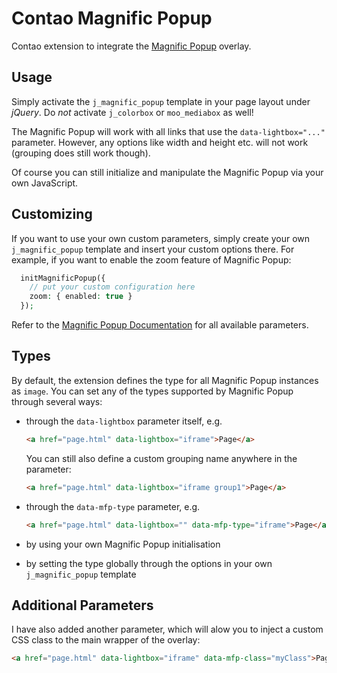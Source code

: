 Contao Magnific Popup
=====================

Contao extension to integrate the [Magnific Popup](https://github.com/dimsemenov/Magnific-Popup) overlay.

## Usage

Simply activate the `j_magnific_popup` template in your page layout under _jQuery_. Do _not_ activate `j_colorbox` or `moo_mediabox` as well!

The Magnific Popup will work with all links that use the `data-lightbox="..."` parameter. However, any options like width and height etc. will not work (grouping does still work though).

Of course you can still initialize and manipulate the Magnific Popup via your own JavaScript.

## Customizing

If you want to use your own custom parameters, simply create your own `j_magnific_popup` template and insert your custom options there. For example, if you want to enable the zoom feature of Magnific Popup:
```php
  initMagnificPopup({
    // put your custom configuration here
    zoom: { enabled: true }
  });
```
Refer to the [Magnific Popup Documentation](http://dimsemenov.com/plugins/magnific-popup/documentation.html) for all available parameters.

## Types

By default, the extension defines the type for all Magnific Popup instances as `image`. You can set any of the types supported by Magnific Popup through several ways:

- through the `data-lightbox` parameter itself, e.g.

  ```html
  <a href="page.html" data-lightbox="iframe">Page</a>
  ```

  You can still also define a custom grouping name anywhere in the parameter:

  ```html
  <a href="page.html" data-lightbox="iframe group1">Page</a>
  ```

- through the `data-mfp-type` parameter, e.g.

  ```html
  <a href="page.html" data-lightbox="" data-mfp-type="iframe">Page</a>
  ```

- by using your own Magnific Popup initialisation
- by setting the type globally through the options in your own `j_magnific_popup` template

## Additional Parameters

I have also added another parameter, which will alow you to inject a custom CSS class to the main wrapper of the overlay:
```html
<a href="page.html" data-lightbox="iframe" data-mfp-class="myClass">Page</a>
```